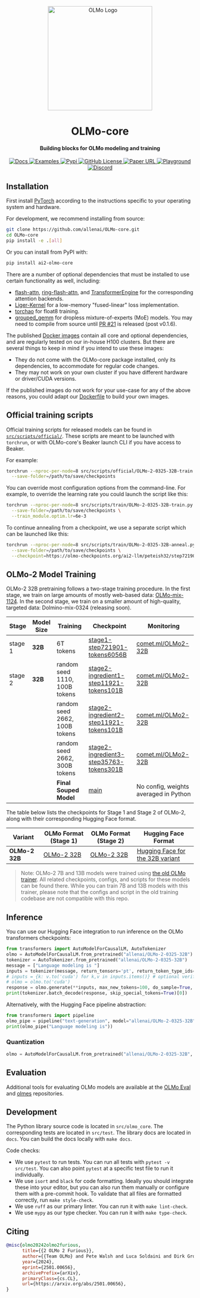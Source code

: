<div align="center">
  <!-- <img src="https://github.com/allenai/OLMo/assets/8812459/774ac485-a535-4768-8f7c-db7be20f5cc3" width="300"/> -->
  <img src="https://huggingface.co/datasets/allenai/blog-images/resolve/main/olmo2/olmo.png" alt="OLMo Logo" width="280" style="margin-left:'auto' margin-right:'auto' display:'block'"/>
  <br>
  <h1>OLMo-core</h1>
  <h4>Building blocks for OLMo modeling and training</h4>
</div>
<p align="center">
  <a href="https://olmo-core.readthedocs.io/en/latest/">
    <img alt="Docs" src="https://img.shields.io/badge/API-docs-red">
  </a>
  <a href="https://github.com/allenai/OLMo-core/tree/main/src/examples">
    <img alt="Examples" src="https://img.shields.io/badge/API-examples-994B00">
  </a>
  <a href="https://github.com/allenai/OLMo-core/releases/tag/v1.9.0">
    <img alt="Pypi" src="https://img.shields.io/pypi/v/ai2-olmo-core.svg">
  </a>
  <a href="https://github.com/allenai/OLMo-core/blob/main/LICENSE">
    <img alt="GitHub License" src="https://img.shields.io/github/license/allenai/OLMo">
  </a>
  <a href="https://arxiv.org/pdf/2501.00656.pdf">
    <img alt="Paper URL" src="https://img.shields.io/badge/arxiv-2402.00838-orange">
  </a>
  <a href="https://playground.allenai.org">
    <img alt="Playground" src="https://img.shields.io/badge/Ai2-Playground-F0529C">
  </a>
  <a href="https://discord.gg/sZq3jTNVNG">
    <img alt="Discord" src="https://img.shields.io/badge/Discord%20-%20blue?style=flat&logo=discord&label=Ai2&color=%235B65E9">
  </a>
</p>

## Installation

First install [PyTorch](https://pytorch.org) according to the instructions specific to your operating system and hardware.

For development, we recommend installing from source:

```bash
git clone https://github.com/allenai/OLMo-core.git
cd OLMo-core
pip install -e .[all]
```
Or you can install from PyPI with:

```bash
pip install ai2-olmo-core
```

There are a number of optional dependencies that must be installed to use certain functionality as well, including:
- [flash-attn](https://github.com/Dao-AILab/flash-attention), [ring-flash-attn](https://github.com/zhuzilin/ring-flash-attention), and [TransformerEngine](https://github.com/NVIDIA/TransformerEngine) for the corresponding attention backends.
- [Liger-Kernel](https://github.com/linkedin/Liger-Kernel) for a low-memory "fused-linear" loss implementation.
- [torchao](https://github.com/pytorch/ao) for float8 training.
- [grouped_gemm](https://github.com/tgale96/grouped_gemm) for dropless mixture-of-experts (MoE) models. You may need to compile from source until [PR #21](https://github.com/tgale96/grouped_gemm/pull/21) is released (post v0.1.6).

The published [Docker images](https://github.com/orgs/allenai/packages?repo_name=OLMo-core) contain all core and optional dependencies, and are regularly tested on our in-house H100 clusters.
But there are several things to keep in mind if you intend to use these images:
- They do not come with the OLMo-core package installed, only its dependencies, to accommodate for regular code changes.
- They may not work on your own cluster if you have different hardware or driver/CUDA versions.

If the published images do not work for your use-case for any of the above reasons, you could adapt our [Dockerfile](https://github.com/allenai/OLMo-core/blob/main/src/Dockerfile) to build your own images.

## Official training scripts

Official training scripts for released models can be found in [`src/scripts/official/`](https://github.com/allenai/OLMo-core/tree/main/src/scripts/official).
These scripts are meant to be launched with ``torchrun``, or with OLMo-core's Beaker launch CLI if you have access to Beaker.

For example:

```bash
torchrun --nproc-per-node=8 src/scripts/official/OLMo-2-0325-32B-train.py \
  --save-folder=/path/to/save/checkpoints
```

You can override most configuration options from the command-line. For example, to override the learning rate you could launch the script like this:

```bash
torchrun --nproc-per-node=8 src/scripts/train/OLMo-2-0325-32B-train.py \
  --save-folder=/path/to/save/checkpoints \
  --train_module.optim.lr=6e-3
```

To continue annealing from a checkpoint, we use a separate script which can be launched like this:

```bash
torchrun --nproc-per-node=8 src/scripts/train/OLMo-2-0325-32B-anneal.py \
  --save-folder=/path/to/save/checkpoints \
  --checkpoint=https://olmo-checkpoints.org/ai2-llm/peteish32/step721901
```

## OLMo-2 Model Training

OLMo-2 32B pretraining follows a two-stage training procedure.
In the first stage, we train on large amounts of mostly web-based data: [OLMo-mix-1124](https://huggingface.co/datasets/allenai/olmo-mix-1124).
In the second stage, we train on a smaller amount of high-quality, targeted data: Dolmino-mix-0324 (releasing soon).

| Stage | Model Size | Training | Checkpoint | Monitoring |
|-------|------------|----------|------------|------------|
| stage 1 | **32B** | 6T tokens | [stage1-step721901-tokens6056B](https://huggingface.co/allenai/OLMo-2-0325-32B/tree/stage1-step721901-tokens6056B) | [comet.ml/OLMo2-32B](https://www.comet.com/ai2/olmo-2-0325-32b/reports/olmo-2-0325-32b?shareable=WhT37Wy7jqttDoy6ysDBumQzf) |
| stage 2 | **32B** | random seed 1110, 100B tokens | [stage2-ingredient1-step11921-tokens101B](https://huggingface.co/allenai/OLMo-2-0325-32B/tree/stage2-ingredient1-step11921-tokens101B) | [comet.ml/OLMo2-32B](https://www.comet.com/ai2/olmo-2-0325-32b/reports/olmo-2-0325-32b-anneal?shareable=WhT37Wy7jqttDoy6ysDBumQzf) |
| |  | random seed 2662, 100B tokens | [stage2-ingredient2-step11921-tokens101B](https://huggingface.co/allenai/OLMo-2-0325-32B/tree/stage2-ingredient2-step11921-tokens101B) | [comet.ml/OLMo2-32B](https://www.comet.com/ai2/olmo-2-0325-32b/reports/olmo-2-0325-32b-anneal?shareable=WhT37Wy7jqttDoy6ysDBumQzf) |
|  |  | random seed 2662, 300B tokens | [stage2-ingredient3-step35763-tokens301B](https://huggingface.co/allenai/OLMo-2-0325-32B/tree/stage2-ingredient3-step35763-tokens301B) | [comet.ml/OLMo2-32B](https://www.comet.com/ai2/olmo-2-0325-32b/reports/olmo-2-0325-32b-anneal?shareable=WhT37Wy7jqttDoy6ysDBumQzf) |
|  |  | **Final Souped Model** | [main](https://huggingface.co/allenai/OLMo-2-0325-32B/tree/main) | No config, weights averaged in Python | - |

The table below lists the checkpoints for Stage 1 and Stage 2 of OLMo-2, along with their corresponding Hugging Face format.

| Variant | OLMo Format (Stage 1) | OLMo Format (Stage 2) | Hugging Face Format |
|---------|-----------------------|-----------------------|---------------------|
| **OLMo-2 32B**  | [OLMo-2 32B](https://github.com/allenai/OLMo-core/blob/main/src/scripts/official/OLMo-2-0325-32B.csv)     | [OLMo-2 32B](https://github.com/allenai/OLMo-core/blob/main/src/scripts/official/OLMo-2-0325-32B-stage2.csv)      | [Hugging Face for the 32B variant](https://huggingface.co/allenai/OLMo-2-0325-32B)  |


> Note: OLMo-2 7B and 13B models were trained using [the old OLMo trainer](https://github.com/allenai/OLMo). All related checkpoints, configs, and scripts for these models can be found there. While you can train 7B and 13B models with this trainer, please note that the configs and script in the old training codebase are not compatible with this repo.

## Inference

You can use our Hugging Face integration to run inference on the OLMo transformers checkpoints:

```python
from transformers import AutoModelForCausalLM, AutoTokenizer
olmo = AutoModelForCausalLM.from_pretrained("allenai/OLMo-2-0325-32B")
tokenizer = AutoTokenizer.from_pretrained("allenai/OLMo-2-0325-32B")
message = ["Language modeling is "]
inputs = tokenizer(message, return_tensors='pt', return_token_type_ids=False)
# inputs = {k: v.to('cuda') for k,v in inputs.items()} # optional verifying cuda
# olmo = olmo.to('cuda')
response = olmo.generate(**inputs, max_new_tokens=100, do_sample=True, top_k=50, top_p=0.95)
print(tokenizer.batch_decode(response, skip_special_tokens=True)[0])
```

Alternatively, with the Hugging Face pipeline abstraction:

```python
from transformers import pipeline
olmo_pipe = pipeline("text-generation", model="allenai/OLMo-2-0325-32B")
print(olmo_pipe("Language modeling is"))
```
### Quantization

```python
olmo = AutoModelForCausalLM.from_pretrained("allenai/OLMo-2-0325-32B", torch_dtype=torch.float16, load_in_8bit=True)  # requires bitsandbytes
```

## Evaluation

Additional tools for evaluating OLMo models are available at the [OLMo Eval](https://github.com/allenai/OLMo-eval) and [olmes](https://github.com/allenai/olmes) repositories.

## Development

The Python library source code is located in `src/olmo_core`. The corresponding tests are located in `src/test`. The library docs are located in `docs`. You can build the docs locally with `make docs`.

Code checks:
- We use `pytest` to run tests. You can run all tests with `pytest -v src/test`. You can also point `pytest` at a specific test file to run it individually.
- We use `isort` and `black` for code formatting. Ideally you should integrate these into your editor, but you can also run them manually or configure them with a pre-commit hook. To validate that all files are formatted correctly, run `make style-check`.
- We use `ruff` as our primary linter. You can run it with `make lint-check`.
- We use `mypy` as our type checker. You can run it with `make type-check`.

## Citing

```bibtex
@misc{olmo20242olmo2furious,
      title={{2 OLMo 2 Furious}},
      author={{Team OLMo} and Pete Walsh and Luca Soldaini and Dirk Groeneveld and Kyle Lo and Shane Arora and Akshita Bhagia and Yuling Gu and Shengyi Huang and Matt Jordan and Nathan Lambert and Dustin Schwenk and Oyvind Tafjord and Taira Anderson and David Atkinson and Faeze Brahman and Christopher Clark and Pradeep Dasigi and Nouha Dziri and Michal Guerquin and Hamish Ivison and Pang Wei Koh and Jiacheng Liu and Saumya Malik and William Merrill and Lester James V. Miranda and Jacob Morrison and Tyler Murray and Crystal Nam and Valentina Pyatkin and Aman Rangapur and Michael Schmitz and Sam Skjonsberg and David Wadden and Christopher Wilhelm and Michael Wilson and Luke Zettlemoyer and Ali Farhadi and Noah A. Smith and Hannaneh Hajishirzi},
      year={2024},
      eprint={2501.00656},
      archivePrefix={arXiv},
      primaryClass={cs.CL},
      url={https://arxiv.org/abs/2501.00656},
}
```
